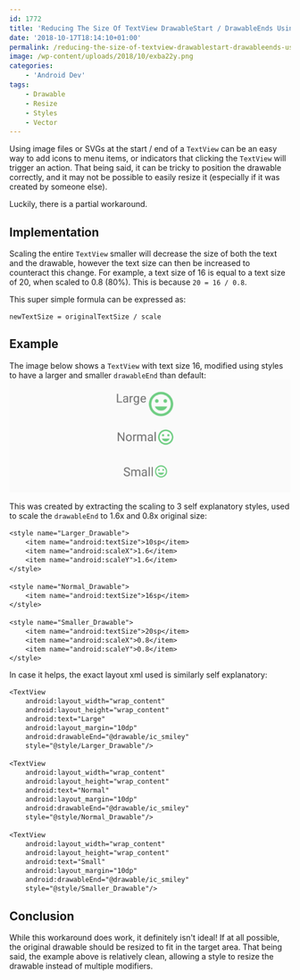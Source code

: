 ```yaml
---
id: 1772
title: 'Reducing The Size Of TextView DrawableStart / DrawableEnds Using Styles'
date: '2018-10-17T18:14:10+01:00'
permalink: /reducing-the-size-of-textview-drawablestart-drawableends-using-styles/
image: /wp-content/uploads/2018/10/exba22y.png
categories:
    - 'Android Dev'
tags:
    - Drawable
    - Resize
    - Styles
    - Vector
---
```


Using image files or SVGs at the start / end of a `TextView` can be an easy way to add icons to menu items, or indicators that clicking the `TextView` will trigger an action. That being said, it can be tricky to position the drawable correctly, and it may not be possible to easily resize it (especially if it was created by someone else).

Luckily, there is a partial workaround.

## Implementation

Scaling the entire `TextView` smaller will decrease the size of both the text and the drawable, however the text size can then be increased to counteract this change. For example, a text size of 16 is equal to a text size of 20, when scaled to 0.8 (80%). This is because `20 = 16 / 0.8`.

This super simple formula can be expressed as:

```
newTextSize = originalTextSize / scale
```

## Example

The image below shows a `TextView` with text size 16, modified using styles to have a larger and smaller `drawableEnd` than default:  
![scaled drawables](/wp-content/uploads/2018/10/exba22y.png)

This was created by extracting the scaling to 3 self explanatory styles, used to scale the `drawableEnd` to 1.6x and 0.8x original size:

```
<style name="Larger_Drawable">
    <item name="android:textSize">10sp</item>
    <item name="android:scaleX">1.6</item>
    <item name="android:scaleY">1.6</item>
</style>

<style name="Normal_Drawable">
    <item name="android:textSize">16sp</item>
</style>

<style name="Smaller_Drawable">
    <item name="android:textSize">20sp</item>
    <item name="android:scaleX">0.8</item>
    <item name="android:scaleY">0.8</item>
</style>
```

In case it helps, the exact layout xml used is similarly self explanatory:

```
<TextView
    android:layout_width="wrap_content"
    android:layout_height="wrap_content"
    android:text="Large"
    android:layout_margin="10dp"
    android:drawableEnd="@drawable/ic_smiley"
    style="@style/Larger_Drawable"/>

<TextView
    android:layout_width="wrap_content"
    android:layout_height="wrap_content"
    android:text="Normal"
    android:layout_margin="10dp"
    android:drawableEnd="@drawable/ic_smiley"
    style="@style/Normal_Drawable"/>

<TextView
    android:layout_width="wrap_content"
    android:layout_height="wrap_content"
    android:text="Small"
    android:layout_margin="10dp"
    android:drawableEnd="@drawable/ic_smiley"
    style="@style/Smaller_Drawable"/>
```

## Conclusion

While this workaround does work, it definitely isn't ideal! If at all possible, the original drawable should be resized to fit in the target area. That being said, the example above is relatively clean, allowing a style to resize the drawable instead of multiple modifiers.